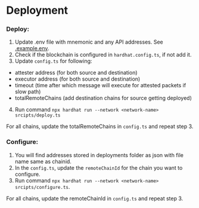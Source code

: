 # Deployment

### Deploy:

1. Update .env file with mnemonic and any API addresses. See [.example.env](../.env.example).
2. Check if the blockchain is configured in `hardhat.config.ts`, if not add it.
3. Update `config.ts` for following:

- attester address (for both source and destination)
- executor address (for both source and destination)
- timeout (time after which message will execute for attested packets if slow path)
- totalRemoteChains (add destination chains for source getting deployed)

4. Run command `npx hardhat run --network <network-name> srcipts/deploy.ts`

For all chains, update the totalRemoteChains in `config.ts` and repeat step 3.

### Configure:

1. You will find addresses stored in deployments folder as json with file name same as chainid.
2. In the `config.ts`, update the `remoteChainId` for the chain you want to configure.
3. Run command `npx hardhat run --network <network-name> srcipts/configure.ts`.

For all chains, update the remoteChainId in `config.ts` and repeat step 3.
